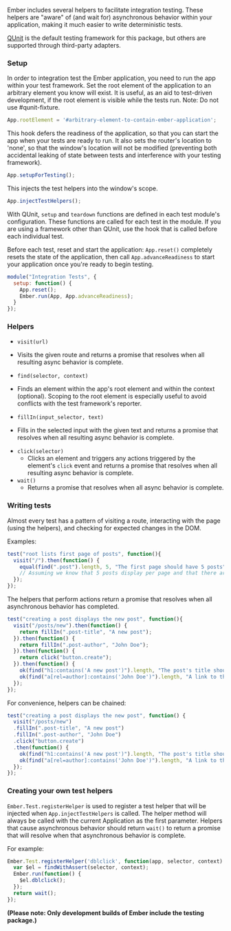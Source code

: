 Ember includes several helpers to facilitate integration testing. These helpers are "aware" of (and wait for) asynchronous behavior within your application, making it much easier to write deterministic tests.

[QUnit](http://qunitjs.com/) is the default testing framework for this package, but others are supported through third-party adapters.

### Setup
In order to integration test the Ember application, you need to run the app within your test framework. Set the root element of the application to an arbitrary element you know will exist. It is useful, as an aid to test-driven development, if the root element is visible while the tests run. Note: Do not use #qunit-fixture.

```javascript
App.rootElement = '#arbitrary-element-to-contain-ember-application';
```

This hook defers the readiness of the application, so that you can start the app when your tests are ready to run. It also sets the router's location to 'none', so that the window's location will not be modified (preventing both accidental leaking of state between tests and interference with your testing framework).

```javascript
App.setupForTesting();
```

This injects the test helpers into the window's scope.

```javascript
App.injectTestHelpers();
```

With QUnit, `setup` and `teardown` functions are defined in each test module's configuration. These functions are called for each test in the module. If you are using a framework other than QUnit, use the hook that is called before each individual test.

Before each test, reset and start the application: `App.reset()` completely resets the state of the application, then call `App.advanceReadiness` to start your application once you're ready to begin testing.

```javascript
module("Integration Tests", {
  setup: function() {
    App.reset();
    Ember.run(App, App.advanceReadiness);
  }
});
```

### Helpers

* `visit(url)`
 - Visits the given route and returns a promise that resolves when all resulting async behavior is complete.
* `find(selector, context)`
 - Finds an element within the app's root element and within the context (optional). Scoping to the root element is especially useful to avoid conflicts with the test framework's reporter.
* `fillIn(input_selector, text)`
 - Fills in the selected input with the given text and returns a promise that resolves when all resulting async behavior is complete.
* `click(selector)`
  - Clicks an element and triggers any actions triggered by the element's `click` event and returns a promise that resolves when all resulting async behavior is complete.
* `wait()`
  - Returns a promise that resolves when all async behavior is complete.

### Writing tests

Almost every test has a pattern of visiting a route, interacting with the page (using the helpers), and checking for expected changes in the DOM.

Examples:

```javascript
test("root lists first page of posts", function(){
  visit("/").then(function() {
    equal(find(".post").length, 5, "The first page should have 5 posts");
    // Assuming we know that 5 posts display per page and that there are more than 5 posts
  });
});
```

The helpers that perform actions return a promise that resolves when all asynchronous behavior has completed.

```javascript
test("creating a post displays the new post", function(){
  visit("/posts/new").then(function() {
    return fillIn(".post-title", "A new post");
  }).then(function() {
    return fillIn(".post-author", "John Doe");
  }).then(function() {
    return click("button.create");
  }).then(function() {
    ok(find("h1:contains('A new post')").length, "The post's title should display");
    ok(find("a[rel=author]:contains('John Doe')").length, "A link to the author should display");
  });
});
```

For convenience, helpers can be chained:

```javascript
test("creating a post displays the new post", function() {
  visit("/posts/new")
  .fillIn(".post-title", "A new post")
  .fillIn(".post-author", "John Doe")
  .click("button.create")
  .then(function() {
    ok(find("h1:contains('A new post')").length, "The post's title should display");
    ok(find("a[rel=author]:contains('John Doe')").length, "A link to the author should display");
  });
});
```

### Creating your own test helpers

`Ember.Test.registerHelper` is used to register a test helper that will be injected when `App.injectTestHelpers` is called.
The helper method will always be called with the current Application as the first parameter. Helpers that cause asynchronous behavior should return `wait()` to return a promise that will resolve when that asynchronous behavior is complete.

For example:

```javascript
Ember.Test.registerHelper('dblclick', function(app, selector, context) {
  var $el = findWithAssert(selector, context);
  Ember.run(function() {
    $el.dblclick();
  });
  return wait();
});
```

**(Please note: Only development builds of Ember include the testing package.)**
